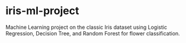 # iris-ml-project
Machine Learning project on the classic Iris dataset using Logistic Regression, Decision Tree, and Random Forest for flower classification.
